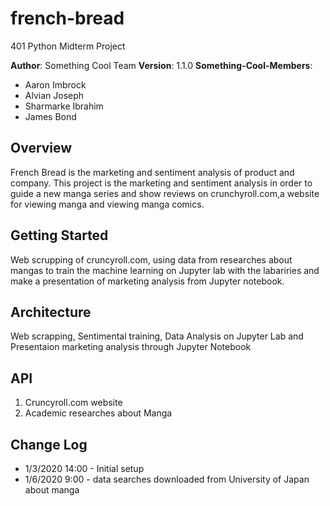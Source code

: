 # french-bread
401 Python Midterm Project


**Author**: Something Cool Team
**Version**: 1.1.0
**Something-Cool-Members**: 
 - Aaron Imbrock
 - Alvian Joseph
 - Sharmarke Ibrahim
 - James Bond


## Overview
French Bread is the marketing and sentiment analysis of product and company. This project is the marketing and sentiment analysis in order to guide a new manga series and show reviews on crunchyroll.com,a website for viewing manga and viewing manga comics.



## Getting Started
Web scrupping of cruncyroll.com, using data from researches about mangas to train the machine learning on Jupyter lab with the labariries and make a presentation of marketing analysis from Jupyter notebook.



## Architecture
Web scrapping, Sentimental training, Data Analysis on Jupyter Lab and Presentaion marketing analysis through Jupyter Notebook


## API
1. Cruncyroll.com website
2. Academic researches about Manga

## Change Log

* 1/3/2020 14:00 - Initial setup
* 1/6/2020 9:00 - data searches downloaded from University of Japan about manga

